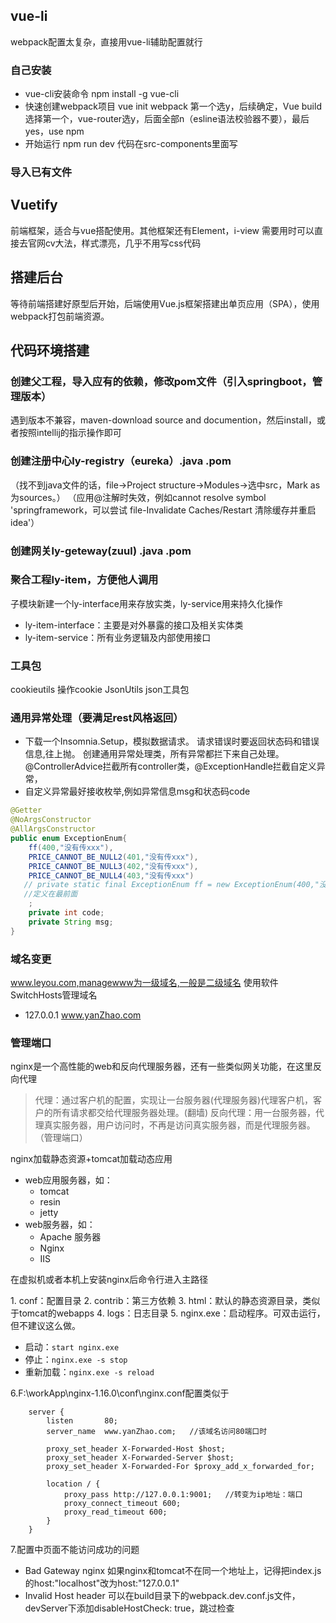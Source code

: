 ## vue-li
webpack配置太复杂，直接用vue-li辅助配置就行
### 自己安装
+ vue-cli安装命令 npm install -g vue-cli
+ 快速创建webpack项目 vue init webpack 
第一个选y，后续确定，Vue build选择第一个，vue-router选y，后面全部n（esline语法校验器不要），最后yes，use npm
+ 开始运行 npm run dev
代码在src-components里面写
### 导入已有文件
## Vuetify
前端框架，适合与vue搭配使用。其他框架还有Element，i-view
需要用时可以直接去官网cv大法，样式漂亮，几乎不用写css代码
## 搭建后台
等待前端搭建好原型后开始，后端使用Vue.js框架搭建出单页应用（SPA），使用webpack打包前端资源。
## 代码环境搭建
###  创建父工程，导入应有的依赖，修改pom文件（引入springboot，管理版本）
遇到版本不兼容，maven-download source and documention，然后install，或者按照intellij的指示操作即可
### 创建注册中心ly-registry（eureka）.java .pom
（找不到java文件的话，file->Project structure->Modules->选中src，Mark as为sources。）
（应用@注解时失效，例如cannot resolve symbol 'springframework，可以尝试
file-Invalidate Caches/Restart 清除缓存并重启 idea'）
### 创建网关ly-geteway(zuul) .java .pom
### 聚合工程ly-item，方便他人调用
子模块新建一个ly-interface用来存放实类，ly-service用来持久化操作
- ly-item-interface：主要是对外暴露的接口及相关实体类
- ly-item-service：所有业务逻辑及内部使用接口
### 工具包
cookieutils 操作cookie
JsonUtils json工具包
### 通用异常处理（要满足rest风格返回）
+ 下载一个Insomnia.Setup，模拟数据请求。
请求错误时要返回状态码和错误信息,往上抛。
创建通用异常处理类，所有异常都拦下来自己处理。@ControllerAdvice拦截所有controller类，@ExceptionHandle拦截自定义异常，
+ 自定义异常最好接收枚举,例如异常信息msg和状态码code
```java
@Getter
@NoArgsConstructor
@AllArgsConstructor
public enum ExceptionEnum{
    ff(400,"没有传xxx"),
    PRICE_CANNOT_BE_NULL2(401,"没有传xxx"),
    PRICE_CANNOT_BE_NULL3(402,"没有传xxx"),
    PRICE_CANNOT_BE_NULL4(403,"没有传xxx")
   // private static final ExceptionEnum ff = new ExceptionEnum(400,"没有传xxx")
   //定义在最前面
    ;
    private int code;
    private String msg;
}
```
###  域名变更
www.leyou.com,managewww为一级域名,一般是二级域名
使用软件SwitchHosts管理域名
+ 127.0.0.1 www.yanZhao.com
### 管理端口
nginx是一个高性能的web和反向代理服务器，还有一些类似网关功能，在这里反向代理
>代理：通过客户机的配置，实现让一台服务器(代理服务器)代理客户机，客户的所有请求都交给代理服务器处理。(翻墙)
反向代理：用一台服务器，代理真实服务器，用户访问时，不再是访问真实服务器，而是代理服务器。（管理端口）

nginx加载静态资源+tomcat加载动态应用
- web应用服务器，如：
  - tomcat
  - resin
  - jetty
- web服务器，如：
  - Apache 服务器
  - Nginx
  - IIS
  
在虚拟机或者本机上安装nginx后命令行进入主路径

1. conf：配置目录
2. contrib：第三方依赖
3. html：默认的静态资源目录，类似于tomcat的webapps
4. logs：日志目录
5. nginx.exe：启动程序。可双击运行，但不建议这么做。
- 启动：`start nginx.exe`
- 停止：`nginx.exe -s stop`
- 重新加载：`nginx.exe -s reload`

6.F:\workApp\nginx-1.16.0\conf\nginx.conf配置类似于
```nignx
	server {
        listen       80;
        server_name  www.yanZhao.com;   //该域名访问80端口时

        proxy_set_header X-Forwarded-Host $host;
        proxy_set_header X-Forwarded-Server $host;
        proxy_set_header X-Forwarded-For $proxy_add_x_forwarded_for;

        location / {
			proxy_pass http://127.0.0.1:9001;   //转变为ip地址：端口
			proxy_connect_timeout 600;
			proxy_read_timeout 600;
        }
    }
```
7.配置中页面不能访问成功的问题
+ Bad Gateway nginx
如果nginx和tomcat不在同一个地址上，记得把index.js的host:"localhost"改为host:"127.0.0.1"
+ Invalid Host header
可以在build目录下的webpack.dev.conf.js文件，devServer下添加disableHostCheck: true，跳过检查
